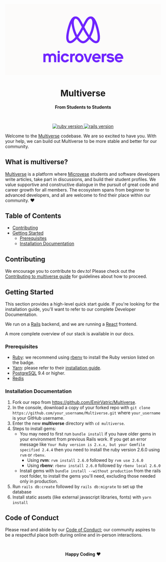 <p align="center">
  <img src="app/assets/images/https___images-platform.99static.png"> 
  <h1 align="center">Multiverse</h1>
  <p align="center"><strong>From Students to Students</strong></p>
</p>
<br>
<p align="center">
  <a href="https://www.ruby-lang.org/en/">
    <img src="https://img.shields.io/badge/Ruby-v2.6.0-brightgreen.svg" alt="ruby version">
  </a>
  <a href="http://rubyonrails.org/">
    <img src="https://img.shields.io/badge/Rails-v5.1.7-brightgreen.svg" alt="rails version">
  </a>
</p>

Welcome to the [Multiverse](https://multiverse-students.herokuapp.com/) codebase. We are so excited to have you.
With your help, we can build out Multiverse to be more stable and better for our
community.

## What is multiverse?

[Multiverse](https://multiverse-students.herokuapp.com/) is a platform where [Microvese](https://www.microverse.org/) students and software developers
write articles, take part in discussions, and build their student profiles.
We value supportive and constructive dialogue in the pursuit of great code and
career growth for all members. The ecosystem spans from beginner to advanced
developers, and all are welcome to find their place within our community. ❤️

## Table of Contents

- [Contributing](#contributing)
- [Getting Started](#getting-started)
  - [Prerequisites](#prerequisites)
  - [Installation Documentation](#installation-documentation)

## Contributing

We encourage you to contribute to dev.to! Please check out the
[Contributing to multiverse guide](CONTRIBUTING.md) for guidelines about how to
proceed.

## Getting Started

This section provides a high-level quick start guide. If you're looking for the
installation guide, you'll want to refer to
our complete Developer Documentation.

We run on a [Rails](https://rubyonrails.org/) backend, and we are running a [React](https://reactjs.org/) frontend.

A more complete overview of our stack is available in
our docs.

### Prerequisites

- [Ruby](https://www.ruby-lang.org/en/): we recommend using
  [rbenv](https://github.com/rbenv/rbenv) to install the Ruby version listed on
  the badge.
- [Yarn](https://yarnpkg.com/): please refer to their
  [installation guide](https://yarnpkg.com/en/docs/install).
- [PostgreSQL](https://www.postgresql.org/) 9.4 or higher.
- [Redis](https://redis.io/)

### Installation Documentation

1. Fork our repo from https://github.com/EmirVatric/Multiverse.
2. In the console, download a copy of your forked repo with `git clone https://github.com/your_username/Multiverse.git` where `your_username` is your GitHub username.
3. Enter the new **multiverse** directory with `cd multiverse`.
4. Steps to install gems:
    * You may need to first run `bundle install` if you have older gems in your environment from previous Rails work. If you get an error message like `Your Ruby version is 2.x.x, but your Gemfile specified 2.4.4` then you need to install the ruby version 2.6.0 using `rvm` or `rbenv`.
	    * Using **rvm**: `rvm install 2.6.0` followed by `rvm use 2.6.0`
	    * Using **rbenv**:  `rbenv install 2.6.0` followed by `rbenv local 2.6.0`
    * Install gems with `bundle install --without production` from the rails root folder, to install the gems you'll need, excluding those needed only in production.
7. Run `rails db:create` followed by `rails db:migrate` to set up the database
8. Install static assets (like external javascript libraries, fonts) with `yarn install`

## Code of Conduct

Please read and abide by our [Code of Conduct](); our community aspires to be a respectful place both during online and in-­person interactions.

<br>

<p align="center">
  <strong>Happy Coding</strong> ❤️
</p>
